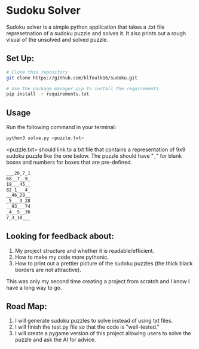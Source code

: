 # Sudoku Solver

Sudoku solver is a simple python application that takes a .txt file represetnation of a sudoku puzzle and solves it. It also prints out a rough visual of the unsolved and solved puzzle.

## Set Up:

```bash
# Clone this repository
git clone https://github.com/klfoulk16/sudoku.git

# Use the package manager pip to install the requirements.
pip install -r requirements.txt
```

## Usage

Run the following command in your terminal:
```python
python3 solve.py <puzzle.txt>
```

<puzzle.txt> should link to a txt file that contains a representation of 9x9 sudoku puzzle like the one below. The puzzle should have "_" for blank boxes and numbers for boxes that are pre-defined.

```txt
___26_7_1
68__7__9_
19___45__
82_1___4_
__46_29__
_5___3_28
__93___74
_4__5__36
7_3_18___
```

## Looking for feedback about:
1. My project structure and whether it is readable/efficient.
2. How to make my code more pythonic.
3. How to print out a prettier picture of the sudoku puzzles
(the thick black borders are not attractive).

This was only my second time creating a project from scratch and I know I have
a long way to go.

## Road Map:
1. I will generate sudoku puzzles to solve instead of using txt files.
2. I will finish the test.py file so that the code is "well-tested."
3. I will create a pygame version of this project allowing users to solve the
puzzle and ask the AI for advice.
